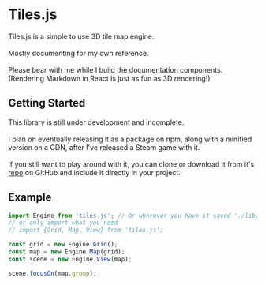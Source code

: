 # Tiles.js

<div class='description'>
Tiles.js is a simple to use 3D tile map engine.<br><br>
Mostly documenting for my own reference.<br><br>
Please bear with me while I build the documentation components.<br>(Rendering Markdown in React is just as fun as 3D rendering!)
</div>

<a id='start'></a>

## Getting Started

<div class='description'>
This library is still under development and incomplete.<br/><br/>
I plan on eventually releasing it as a package on npm, along with a minified version on a CDN, after I've released a Steam game with it.<br/><br>
If you still want to play around with it, you can clone or download it from it's <a href='https://github.com/christophgomez/tiles.js' target="_blank" rel="nofollow noopener noreferrer">repo</a> on GitHub and include it directly in your project.
</div>

<a id='example'></a>

## Example

```javascript
import Engine from 'tiles.js'; // Or wherever you have it saved './lib/tiles.js'
// or only import what you need
// import {Grid, Map, View} from 'tiles.js';

const grid = new Engine.Grid();
const map = new Engine.Map(grid);
const scene = new Engine.View(map);

scene.focusOn(map.group);
```
